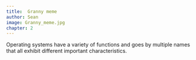 ```yaml
---
title:  Granny meme
author: Sean
image: Granny_meme.jpg
chapter: 2
---
```

Operating systems have a variety of functions and goes by multiple names that all exhibit different important characteristics.